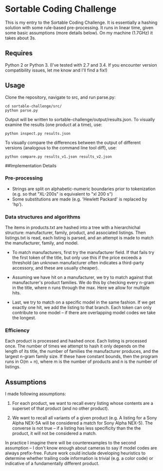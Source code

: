 # Sortable Coding Challenge
This is my entry to the Sortable Coding Challenge. It is essentially a hashing solution with some rule-based pre-processing. It runs in linear time, given some basic assumptions (more details below). On my machine (1.7GHz) it takes about 3s.

## Requires
Python 2 or Python 3. (I've tested with 2.7 and 3.4. If you encounter version compatibility issues, let me know and I'll find a fix!)

## Usage

Clone the repository, navigate to src, and run parse.py: 
```
cd sortable-challenge/src/
python parse.py
```
Output will be written to sortable-challenge/output/results.json. To visually examine the results (one product at a time), use:
```
python inspect.py results.json
```
To visually compare the differences between the output of different versions (analogous to the command line tool diff), use:
```
python compare.py results_v1.json results_v2.json
```

##Implementation Details

### Pre-processing
- Strings are split on alphabetic-numeric boundaries prior to tokenization (e.g. so that "XL-200s" is equivalent to "xl 200 s") 
- Some substitutions are made (e.g. 'Hewlett Packard' is replaced by 'hp').

### Data structures and algorithms
The items in products.txt are hashed into a tree with a hierarchichal structure: manufacturer, family, product, and associated listings. Then listings.txt is read, each listing is parsed, and an attempt is made to match the manufacturer, family, and model.

- To match manufacturers, first try the manufacturer field. If that fails try the first token of the title, but only use this if the price exceeds a threshold (an unknown manufacturer often indicates a third-party accessory, and these are usually cheaper).

- Assuming we have hit on a manufacturer, we try to match against that manufacturer's product families. We do this by checking every n-gram in the title, where n runs through the max. Here we allow for multiple hits.

- Last, we try to match on a specific model in the same fashion. If we get exactly one hit, we add the listing to that branch. Each token can only contribute to one model – if there are overlapping model codes we take the longest. 

### Efficiency
Each product is processed and hashed once. Each listing is processed once. The number of times we attempt to hash it only depends on the length of its title, the number of families the manufacturer produces, and the largest n-gram family size. If these have constant bounds, then the program runs in O(m + n), where m is the number of products and n is the number of listings.  

## Assumptions
I made following assumptions:

1. For each product, we want to recall every listing whose contents are a superset of that product (and no other product).  

2. We want to recall all variants of a given product (e.g. A listing for a Sony Alpha NEX-5A will be considered a match for Sony Alpha NEX-5). The converse is not true – if a listing has less specificity than the the product, it will not be considered a match.  

In practice I imagine there will be counterexamples to the second assumption – I don't know enough about cameras to say if model codes are always prefix-free. Future work could include developing heuristics to determine whether trailing code information is trivial (e.g. a color code) or indicative of a fundamentally different product.

















